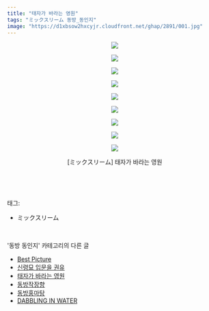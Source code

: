 ```yaml
---
title: "태자가 바라는 영원"
tags: "ミックスリーム 동방_동인지"
image: "https://d1xbsow2hxcyjr.cloudfront.net/ghap/2891/001.jpg"
---
```

<div class="article">
<p style="text-align: center; clear: none; float: none;"><img src="{{ site.imgserver10 }}/ghap/2891/001.jpg"/></p>
<p style="text-align: center; clear: none; float: none;"><img src="{{ site.imgserver10 }}/ghap/2891/002.jpg"/></p>
<p style="text-align: center; clear: none; float: none;"><img src="{{ site.imgserver10 }}/ghap/2891/003.jpg"/></p>
<p style="text-align: center; clear: none; float: none;"><img src="{{ site.imgserver10 }}/ghap/2891/004.jpg"/></p>
<p style="text-align: center; clear: none; float: none;"><img src="{{ site.imgserver10 }}/ghap/2891/005.jpg"/></p>
<p style="text-align: center; clear: none; float: none;"><img src="{{ site.imgserver10 }}/ghap/2891/006.jpg"/></p>
<p style="text-align: center; clear: none; float: none;"><img src="{{ site.imgserver10 }}/ghap/2891/007.jpg"/></p>
<p style="text-align: center; clear: none; float: none;"><img src="{{ site.imgserver10 }}/ghap/2891/008.jpg"/></p>
<p style="text-align: center; clear: none; float: none;"><img src="{{ site.imgserver10 }}/ghap/2891/009.jpg"/></p>
<p style="text-align: center; clear: none; float: none;">[ミックスリーム] 태자가 바라는 영원</p>
<p><br/></p>
</div><br/>
<div class="tagTrail">
<p>태그: </p>
<ul>
<li>ミックスリーム</li>
</ul>
</div><br/>
<div class="another">
<p>'동방 동인지' 카테고리의 다른 글</p>
<ul>
<li><a href="/ghap_2893">Best Picture</a></li>
<li><a href="/ghap_2892">신령묘 입문을 권유</a></li>
<li><a href="/ghap_2891">태자가 바라는 영원</a></li>
<li><a href="/ghap_2890">동방작장향</a></li>
<li><a href="/ghap_2889">동방홍마탕</a></li>
<li><a href="/ghap_2887">DABBLING IN WATER</a></li>
</ul>
</div><br/>
<div class="cb_module cb_fluid">
<div class="cb_wrt cb_profile">
</div><!-- commentList close -->
</div><br/>
